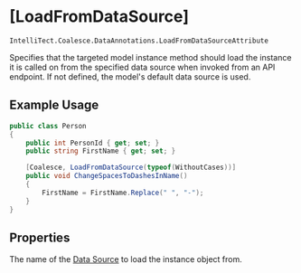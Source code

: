 # [LoadFromDataSource]

`IntelliTect.Coalesce.DataAnnotations.LoadFromDataSourceAttribute`

Specifies that the targeted model instance method should load the instance it is called on from the specified data source when invoked from an API endpoint. If not defined, the model's default data source is used.

## Example Usage

``` c#
public class Person
{
    public int PersonId { get; set; }
    public string FirstName { get; set; }

    [Coalesce, LoadFromDataSource(typeof(WithoutCases))]
    public void ChangeSpacesToDashesInName()
    {
        FirstName = FirstName.Replace(" ", "-");
    }
}
```

## Properties

<Prop def="public Type DataSourceType { get; }" ctor=1 />

The name of the [Data Source](/modeling/model-components/data-sources.md) to load the instance object from.
